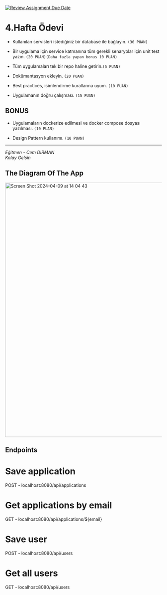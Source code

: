 [![Review Assignment Due Date](https://classroom.github.com/assets/deadline-readme-button-24ddc0f5d75046c5622901739e7c5dd533143b0c8e959d652212380cedb1ea36.svg)](https://classroom.github.com/a/t218cK-M)
# 4.Hafta Ödevi
- Kullanılan servisleri istediğiniz bir database ile bağlayın. `(30 PUAN)`

- Bir uygulama için service katmanına tüm gerekli senaryolar için unit test yazın. `(20 PUAN)(Daha fazla yapan bonus 10 PUAN)`

- Tüm uygulamaları tek bir repo haline getirin.`(5 PUAN)`

- Dokümantasyon ekleyin. `(20 PUAN)`

- Best practices, isimlendirme kurallarına uyum. `(10 PUAN)`

- Uygulamanın doğru çalışması. `(15 PUAN)`

## BONUS
- Uygulamaların dockerize edilmesi ve docker compose dosyası yazılması. `(10 PUAN)`

- Design Pattern kullanımı. `(10 PUAN)`

---
*Eğitmen - Cem DIRMAN*  
*Kolay Gelsin*


## The Diagram Of The App

<img width="816" alt="Screen Shot 2024-04-09 at 14 04 43" src="https://github.com/Definex-Java-Spring-Bootcampp/week-4-emreisildakli/assets/70077951/0d7e537d-2e70-40a3-b8b6-d9083ea48b63">

## Endpoints

# Save application
POST - localhost:8080/api/applications

# Get applications by email
GET - localhost:8080/api/applications/${email}

# Save user
POST - localhost:8080/api/users

# Get all users
GET - localhost:8080/api/users

